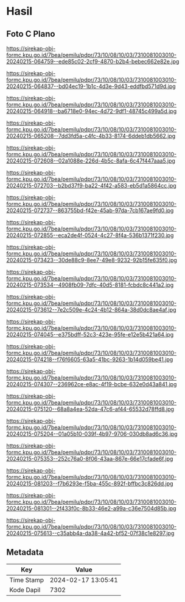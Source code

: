# Hasil

## Foto C Plano

https://sirekap-obj-formc.kpu.go.id/7bea/pemilu/pdpr/73/10/08/10/03/7310081003010-20240215-064759--ede85c02-2cf9-4870-b2b4-bebec662e82e.jpg

https://sirekap-obj-formc.kpu.go.id/7bea/pemilu/pdpr/73/10/08/10/03/7310081003010-20240215-064837--bd04ec19-1b1c-4d3e-9d43-eddfbd571d9d.jpg

https://sirekap-obj-formc.kpu.go.id/7bea/pemilu/pdpr/73/10/08/10/03/7310081003010-20240215-064918--ba6718e0-94ec-4d72-9df1-48745c499a5d.jpg

https://sirekap-obj-formc.kpu.go.id/7bea/pemilu/pdpr/73/10/08/10/03/7310081003010-20240215-065208--7dd3fd5a-c4fc-4b33-8174-6ddeb1db5662.jpg

https://sirekap-obj-formc.kpu.go.id/7bea/pemilu/pdpr/73/10/08/10/03/7310081003010-20240215-072608--02a1088e-226d-4b5c-8afa-6c47f447aaa5.jpg

https://sirekap-obj-formc.kpu.go.id/7bea/pemilu/pdpr/73/10/08/10/03/7310081003010-20240215-072703--b2bd37f9-ba22-4f42-a583-eb5d1a5864cc.jpg

https://sirekap-obj-formc.kpu.go.id/7bea/pemilu/pdpr/73/10/08/10/03/7310081003010-20240215-072737--863755bd-f42e-45ab-97da-7cb167ae9fd0.jpg

https://sirekap-obj-formc.kpu.go.id/7bea/pemilu/pdpr/73/10/08/10/03/7310081003010-20240215-072855--eca2de4f-0524-4c27-8f4a-536b1371f230.jpg

https://sirekap-obj-formc.kpu.go.id/7bea/pemilu/pdpr/73/10/08/10/03/7310081003010-20240215-073423--30de88c9-8ee7-49e8-9232-92b15fe635f0.jpg

https://sirekap-obj-formc.kpu.go.id/7bea/pemilu/pdpr/73/10/08/10/03/7310081003010-20240215-073534--4908fb09-7dfc-40d5-8181-fcbdc8c441a2.jpg

https://sirekap-obj-formc.kpu.go.id/7bea/pemilu/pdpr/73/10/08/10/03/7310081003010-20240215-073612--7e2c509e-4c24-4b12-864a-38d0dc8ae4af.jpg

https://sirekap-obj-formc.kpu.go.id/7bea/pemilu/pdpr/73/10/08/10/03/7310081003010-20240215-074045--e375bdff-52c3-423e-95fe-e12e5b421a64.jpg

https://sirekap-obj-formc.kpu.go.id/7bea/pemilu/pdpr/73/10/08/10/03/7310081003010-20240215-074218--f76f6605-63a5-41bc-9263-1b14d059be41.jpg

https://sirekap-obj-formc.kpu.go.id/7bea/pemilu/pdpr/73/10/08/10/03/7310081003010-20240215-074307--236962ce-e8ac-4f19-bcbe-632e0d43a841.jpg

https://sirekap-obj-formc.kpu.go.id/7bea/pemilu/pdpr/73/10/08/10/03/7310081003010-20240215-075120--68a8a4ea-52da-47c6-af44-65532d78ffd8.jpg

https://sirekap-obj-formc.kpu.go.id/7bea/pemilu/pdpr/73/10/08/10/03/7310081003010-20240215-075204--01a05b10-039f-4b97-9706-030db8ad6c36.jpg

https://sirekap-obj-formc.kpu.go.id/7bea/pemilu/pdpr/73/10/08/10/03/7310081003010-20240215-075353--252c76a0-8f06-43aa-867e-66e17cfade6f.jpg

https://sirekap-obj-formc.kpu.go.id/7bea/pemilu/pdpr/73/10/08/10/03/7310081003010-20240215-081203--f7b6293e-f5ba-455c-892f-bffbc3c826dd.jpg

https://sirekap-obj-formc.kpu.go.id/7bea/pemilu/pdpr/73/10/08/10/03/7310081003010-20240215-081301--2f433f0c-8b33-46e2-a99a-c36e7504d85b.jpg

https://sirekap-obj-formc.kpu.go.id/7bea/pemilu/pdpr/73/10/08/10/03/7310081003010-20240215-075613--c35abb4a-da38-4a42-bf52-07f38c1e8297.jpg


## Metadata

| Key        | Value               |
| ---------- | ------------------- |
| Time Stamp | 2024-02-17 13:05:41 |
| Kode Dapil | 7302                |



